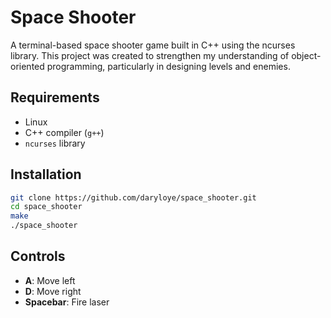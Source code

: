 # Space Shooter

A terminal-based space shooter game built in C++ using the ncurses library.
This project was created to strengthen my understanding of object-oriented programming, particularly in designing levels and enemies.

## Requirements

- Linux
- C++ compiler (`g++`)
- `ncurses` library

## Installation

```bash
git clone https://github.com/daryloye/space_shooter.git
cd space_shooter
make
./space_shooter
```

## Controls

- **A**: Move left
- **D**: Move right
- **Spacebar**: Fire laser
